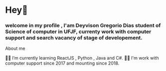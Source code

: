 
# Hey👋

###  welcome in my profile , I'am Deyvison Gregorio Dias student of Science of computer in UFJF,  currenty work with computer support and search vacancy of stage of developement.

About me

 🧑‍💻 I’m currently learning ReactJS , Python , Java and C#.
 🧑‍💻 I'm work with computer support since 2017 and mounting since 2018.
<!--
**deyvisongdias/deyvisongdias** is a ✨ _special_ ✨ repository because its `README.md` (this file) appears on your GitHub profile.

- 🔭 I’m currently working on ...
- 🌱 I’m currently learning ReactJS,Python and C#.
- 👯 I’m looking to collaborate on ...
- 🤔 I’m looking for help with ...
- 💬 Ask me about ...
- 📫 How to reach me: ...
- 😄 Pronouns: ...
- ⚡ Fun fact: ...
-->
